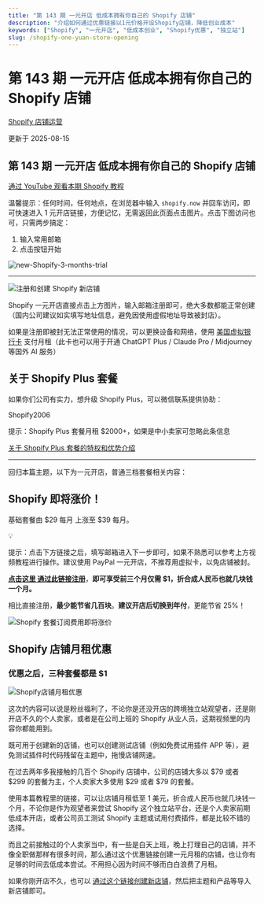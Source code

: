 ```yaml
---
title: "第 143 期 一元开店 低成本拥有你自己的 Shopify 店铺"
description: "介绍如何通过优惠链接以1元价格开设Shopify店铺，降低创业成本"
keywords: ["Shopify", "一元开店", "低成本创业", "Shopify优惠", "独立站"]
slug: /shopify-one-yuan-store-opening
---
```


# 第 143 期 一元开店 低成本拥有你自己的 Shopify 店铺

[Shopify 店铺运营](https://shopify2006.com/tag/shopify-dian-pu-yun-ying/)

更新于 2025-08-15

## 第 143 期 一元开店 低成本拥有你自己的 Shopify 店铺

[通过 YouTube 观看本期 Shopify 教程](https://youtu.be/yj6YkS9DmNk?feature=shared)

温馨提示：任何时间，任何地点，在浏览器中输入 `shopify.now` 并回车访问，即可快速进入 1 元开店链接，方便记忆，无需返回此页面点击图片。点击下图访问也可，只需两步搞定：

1.  输入常用邮箱
2.  点击按钮开始

![new-Shopify-3-months-trial](https://shopify2006.com/content/images/2024/11/new-Shopify-3-months-trial.webp)

---

![注册和创建 Shopify 新店铺](https://shopify2006.com/content/images/2024/02/------Shopify----.webp)

Shopify 一元开店直接点击上方图片，输入邮箱注册即可，绝大多数都能正常创建（国内公司建议如实填写地址信息，避免因使用虚假地址导致被封店）。

如果是注册即被封无法正常使用的情况，可以更换设备和网络，使用 [美国虚拟银行卡](https://shopify2006.com/shopify-apps-and-tools/) 支付月租（此卡也可以用于开通 ChatGPT Plus / Claude Pro / Midjourney 等国外 AI 服务）

## 关于 Shopify Plus 套餐

如果你们公司有实力，想升级 Shopify Plus，可以微信联系提供协助：

Shopify2006

提示：Shopify Plus 套餐月租 $2000+，如果是中小卖家可忽略此条信息

[关于 Shopify Plus 套餐的特权和优势介绍](https://shopify2006.com/what-is-shopify-plus-store/)

---

回归本篇主题，以下为一元开店，普通三档套餐相关内容：

## **Shopify 即将涨价！**

基础套餐由 $29 每月 上涨至 $39 每月。

💡

提示：点击下方链接之后，填写邮箱进入下一步即可，如果不熟悉可以参考上方视频教程进行操作。建议使用 PayPal 一元开店，不推荐用虚拟卡，以免店铺被封。

[**点击这里 通过此链接注册**](https://shopify.pxf.io/2006)，**即可享受前三个月仅需 $1，折合成人民币也就几块钱一个月。**

相比直接注册，**最少能节省几百块**。**建议开店后切换到年付**，更能节省 25%！

![Shopify 套餐订阅费用即将涨价](https://shopify2006.com/content/images/2023/06/Shopify-----.webp)

## Shopify 店铺月租优惠

### 优惠之后，三种套餐都是 $1

![Shopify店铺月租优惠](https://shopify2006.com/content/images/2023/11/Shopify------.webp)

这次的内容可以说是粉丝福利了，不论你是还没开店的跨境独立站观望者，还是刚开店不久的个人卖家，或者是在公司上班的 Shopify 从业人员，这期视频里的内容你都能用到。

既可用于创建新的店铺，也可以创建测试店铺（例如免费试用插件 APP 等），避免测试插件时代码残留在主题中，拖慢店铺网速。

在过去两年多我接触的几百个 Shopify 店铺中，公司的店铺大多以 $79 或者 $299 的套餐为主，个人卖家大多使用 $29 或者 $79 的套餐。

使用本篇教程里的链接，可以让店铺月租低至 1 美元，折合成人民币也就几块钱一个月，不论你是作为观望者来尝试 Shopify 这个独立站平台，还是个人卖家前期低成本开店，或者公司员工测试 Shopify 主题或试用付费插件，都是比较不错的选择。

而且之前接触过的个人卖家当中，有一些是白天上班，晚上打理自己的店铺，并不像全职做那样有很多时间，那么通过这个优惠链接创建一元月租的店铺，也让你有足够的时间去低成本尝试。不用担心因为时间不够而白白浪费了月租。

如果你刚开店不久，也可以 [通过这个链接创建新店铺](https://shopify.pxf.io/2006)，然后把主题和产品等导入新店铺即可。